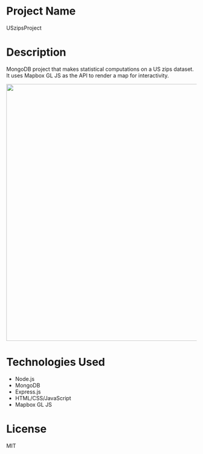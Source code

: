 # Project Name
USzipsProject

# Description
MongoDB project that makes statistical computations on a US zips dataset. It uses Mapbox GL JS as the API to render a map for interactivity.

<p align="center">
  <img width="680" src="https://github.com/mariandanGit/USzipsProject/assets/64864410/4ec9f89f-63b3-42b3-b7fd-f718a7569f8e">
</p>

# Technologies Used
- Node.js
- MongoDB
- Express.js
- HTML/CSS/JavaScript
- Mapbox GL JS

# License
MIT
